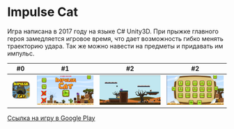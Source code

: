 # 	 Impulse Cat

Игра написана в 2017 году на языке C#  Unity3D. При прыжке главного героя замедляется игровое время, что дает возможность гибко 
менять траекторию удара. Так же можно навести на предметы и придавать им импульс.

| #0 | #1  | #2  | #2  |
| ------- | --- | --- | --- |
| ![alt text](https://github.com/deen8122/impulse_cat/blob/main/screenshots/iclogo.jpg?raw=true) | ![alt text](https://github.com/deen8122/impulse_cat/blob/main/screenshots/impulse-cat-1.png?raw=true) | ![alt text](https://github.com/deen8122/impulse_cat/blob/main/screenshots/impulse-cat-2.jpg?raw=true) | ![alt text](https://github.com/deen8122/impulse_cat/blob/main/screenshots/impulse-cat-3.jpg?raw=true) |






  [Ссылка на игру в Google Play](https://play.google.com/store/apps/details?id=com.deen812.impulsecat)
  
